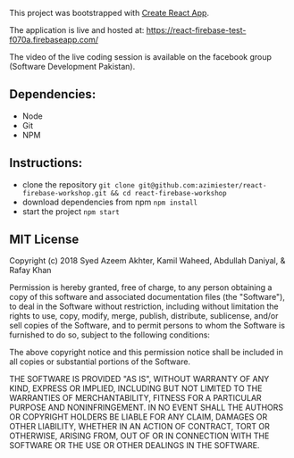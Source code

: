This project was bootstrapped with [Create React App](https://github.com/facebookincubator/create-react-app).

The application is live and hosted at:
https://react-firebase-test-f070a.firebaseapp.com/

The video of the live coding session is available on the facebook group (Software Development Pakistan).

## Dependencies:
* Node
* Git
* NPM

## Instructions:
* clone the repository `git clone git@github.com:azimiester/react-firebase-workshop.git && cd react-firebase-workshop`
* download dependencies from npm `npm install`
* start the project `npm start`

## MIT License

Copyright (c) 2018 Syed Azeem Akhter, Kamil Waheed, Abdullah Daniyal, & Rafay Khan

Permission is hereby granted, free of charge, to any person obtaining a copy of this software and associated documentation files (the "Software"), to deal in the Software without restriction, including without limitation the rights to use, copy, modify, merge, publish, distribute, sublicense, and/or sell copies of the Software, and to permit persons to whom the Software is furnished to do so, subject to the following conditions:

The above copyright notice and this permission notice shall be included in all copies or substantial portions of the Software.

THE SOFTWARE IS PROVIDED "AS IS", WITHOUT WARRANTY OF ANY KIND, EXPRESS OR IMPLIED, INCLUDING BUT NOT LIMITED TO THE WARRANTIES OF MERCHANTABILITY, FITNESS FOR A PARTICULAR PURPOSE AND NONINFRINGEMENT. IN NO EVENT SHALL THE AUTHORS OR COPYRIGHT HOLDERS BE LIABLE FOR ANY CLAIM, DAMAGES OR OTHER LIABILITY, WHETHER IN AN ACTION OF CONTRACT, TORT OR OTHERWISE, ARISING FROM, OUT OF OR IN CONNECTION WITH THE SOFTWARE OR THE USE OR OTHER DEALINGS IN THE SOFTWARE.
